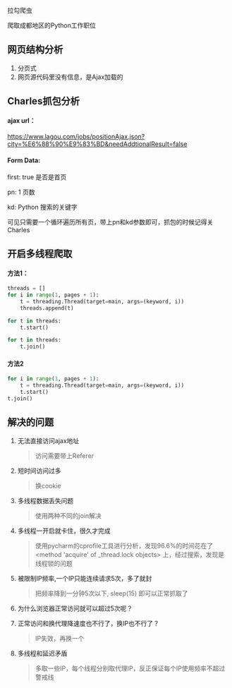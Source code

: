 拉勾爬虫

爬取成都地区的Python工作职位





## 网页结构分析

1. 分页式
2. 网页源代码里没有信息，是Ajax加载的



## Charles抓包分析

#### ajax url：

https://www.lagou.com/jobs/positionAjax.json?city=%E6%88%90%E9%83%BD&needAddtionalResult=false

#### Form Data:

first:  true       是否是首页

pn:	1		页数

kd: Python	搜索的关键字



可见只需要一个循环遍历所有页，带上pn和kd参数即可，抓包的时候记得关Charles



## 开启多线程爬取

#### 方法1： 

```python
threads = []
for i in range(1, pages + 1):
    t = threading.Thread(target=main, args=(keyword, i))
    threads.append(t)

for t in threads:
    t.start()

for t in threads:
    t.join()
```



#### 方法2

```python
for i in range(1, pages + 1):
    t = threading.Thread(target=main, args=(keyword, i))
    t.start()
t.join()
```



## 解决的问题

1. 无法直接访问ajax地址

   > 访问需要带上Referer

2. 短时间访问过多

   > 换cookie

3. 多线程数据丢失问题

   > 使用两种不同的join解决

4. 多线程一开启就卡住，很久才完成

   > 使用pycharm的cprofile工具进行分析，发现96.6%的时间花在了<method 'acquire' of _thread.lock objects> 上，经过搜索，发现是线程锁的问题

5. 被限制IP频率,一个IP只能连续请求5次，多了就封

   > 把频率降到一分钟5次以下, sleep(15) 即可以正常抓取了

6. 为什么浏览器正常访问就可以超过5次呢？

7. 正常访问和换代理降速度也不行了，换IP也不行了？

   > IP失效，再换一个

8. 多线程和延迟矛盾

   > 多取一些IP，每个线程分别取代理IP，反正保证每个IP使用频率不超过警戒线